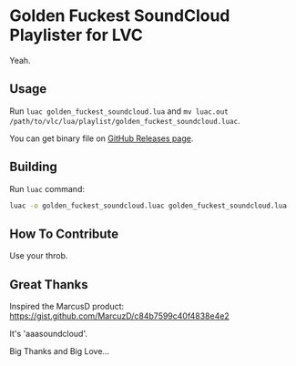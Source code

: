Golden Fuckest SoundCloud Playlister for LVC
============================================

Yeah.

## Usage

Run `luac golden_fuckest_soundcloud.lua` and `mv luac.out /path/to/vlc/lua/playlist/golden_fuckest_soundcloud.luac`.

You can get binary file on [GitHub Releases page](https://github.com/aycabta/golden_fuckest_soundcloud_playlister/releases).

## Building

Run `luac` command:

```bash
luac -o golden_fuckest_soundcloud.luac golden_fuckest_soundcloud.lua
```

## How To Contribute

Use your throb.

## Great Thanks

Inspired the MarcusD product:
https://gist.github.com/MarcuzD/c84b7599c40f4838e4e2

It's 'aaasoundcloud'.

Big Thanks and Big Love...

